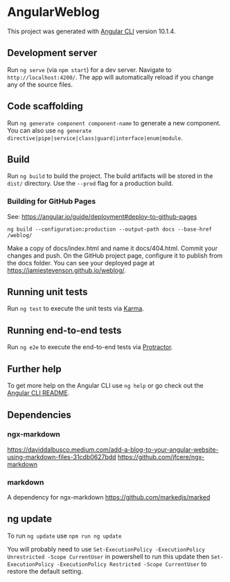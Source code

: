 # AngularWeblog

This project was generated with [Angular CLI](https://github.com/angular/angular-cli) version 10.1.4.

## Development server

Run `ng serve` (via `npm start`) for a dev server. Navigate to `http://localhost:4200/`. The app will automatically reload if you change any of the source files.

## Code scaffolding

Run `ng generate component component-name` to generate a new component. You can also use `ng generate directive|pipe|service|class|guard|interface|enum|module`.

## Build

Run `ng build` to build the project. The build artifacts will be stored in the `dist/` directory. Use the `--prod` flag for a production build.

### Building for GitHub Pages
See: https://angular.io/guide/deployment#deploy-to-github-pages

`ng build --configuration:production --output-path docs --base-href /weblog/`

Make a copy of docs/index.html and name it docs/404.html.
Commit your changes and push.
On the GitHub project page, configure it to publish from the docs folder.
You can see your deployed page at https://jamiestevenson.github.io/weblog/.

## Running unit tests

Run `ng test` to execute the unit tests via [Karma](https://karma-runner.github.io).

## Running end-to-end tests

Run `ng e2e` to execute the end-to-end tests via [Protractor](http://www.protractortest.org/).

## Further help

To get more help on the Angular CLI use `ng help` or go check out the [Angular CLI README](https://github.com/angular/angular-cli/blob/master/README.md).

## Dependencies

### ngx-markdown

https://daviddalbusco.medium.com/add-a-blog-to-your-angular-website-using-markdown-files-31cdb0627bdd
https://github.com/jfcere/ngx-markdown

### markdown

A dependency for ngx-markdown
https://github.com/markedjs/marked

## ng update

To run `ng update` use `npm run ng update`

You will probably need to use `Set-ExecutionPolicy -ExecutionPolicy Unrestricted -Scope CurrentUser` in powershell to run this update then
`Set-ExecutionPolicy -ExecutionPolicy Restricted -Scope CurrentUser` to restore the default setting.